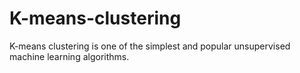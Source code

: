 # K-means-clustering
K-means clustering is one of the simplest and popular unsupervised machine learning algorithms.
